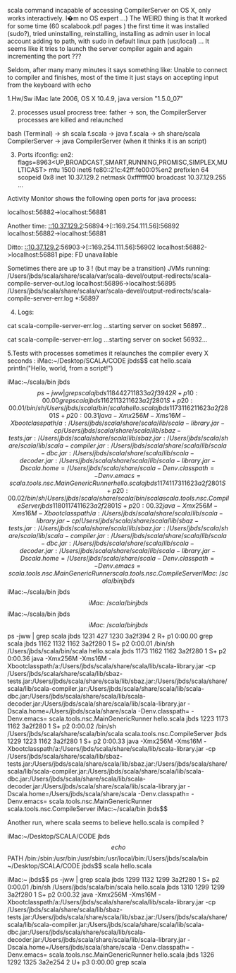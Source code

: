 
scala command incapable of accessing CompilerServer on OS X, only works interactively. I�m no OS expert ...)
The WEIRD thing is that It worked for some time (60 scalabook.pdf pages ) the first time it was installed (sudo?), tried uninstalling, reinstalling, installing as admin user in local account adding to path, with sudo in default linux path (usr/local) ...
It seems like it tries to launch the server compiler again and again incrementing the port ???

Seldom, after many many minutes it says something like:
Unable to connect to compiler
and finishes, most of the time it just stays on accepting input from the keyboard with echo

1.Hw/Sw
iMac late 2006, OS X 10.4.9, java version "1.5.0_07" 

2. processes
usual procress tree:  father -> son, the CompilerServer processes are killed and relaunched 

bash (Terminal) -> sh scala f.scala -> java f.scala -> sh share/scala CompilerServer -> java CompilerServer (when it thinks it is an script)

3. Ports 
ifconfig: 
en2: flags=8963<UP,BROADCAST,SMART,RUNNING,PROMISC,SIMPLEX,MULTICAST> mtu 1500
        inet6 fe80::21c:42ff:fe00:0%en2 prefixlen 64 scopeid 0x8 
        inet 10.37.129.2 netmask 0xffffff00 broadcast 10.37.129.255
...

Activity Monitor shows the following open ports for java process:

[::10.37.129.2]:56888->[::169.254.111.56]:56887
localhost:56882->localhost:56881

Another time:
[::10.37.129.2]:56894->[::169.254.111.56]:56892
localhost:56882->localhost:56881

Ditto:
[::10.37.129.2]:56903->[::169.254.111.56]:56902
localhost:56882->localhost:56881
pipe: FD unavailable

Sometimes there are up to 3 ! (but may be a transition) JVMs running:
/Users/jbds/scala/share/scala/var/scala-devel/output-redirects/scala-compile-server-out.log
localhost:56896->localhost:56895
/Users/jbds/scala/share/scala/var/scala-devel/output-redirects/scala-compile-server-err.log
*:56897

4. Logs:

cat scala-compile-server-err.log
...starting server on socket 56897...

cat scala-compile-server-err.log
...starting server on socket 56932...



5.Tests with processes
sometimes it relaunches the compiler every X seconds :
iMac:~/Desktop/SCALA/CODE jbds$$ cat hello.scala 
println("Hello, world, from a script!")


iMac:~/scala/bin jbds$$ ps -jww | grep scala
jbds  1184   427  1183 3a2f394    2 R+    p1    0:00.00 grep scala
jbds  1162  1132  1162 3a2f280    1 S+    p2    0:00.01 /bin/sh /Users/jbds/scala/bin/scala hello.scala
jbds  1173  1162  1162 3a2f280    1 S+    p2    0:00.31 java -Xmx256M -Xms16M -Xbootclasspath/a:/Users/jbds/scala/share/scala/lib/scala-library.jar -cp /Users/jbds/scala/share/scala/lib/sbaz-tests.jar:/Users/jbds/scala/share/scala/lib/sbaz.jar:/Users/jbds/scala/share/scala/lib/scala-compiler.jar:/Users/jbds/scala/share/scala/lib/scala-dbc.jar:/Users/jbds/scala/share/scala/lib/scala-decoder.jar:/Users/jbds/scala/share/scala/lib/scala-library.jar -Dscala.home=/Users/jbds/scala/share/scala -Denv.classpath= -Denv.emacs= scala.tools.nsc.MainGenericRunner hello.scala
jbds  1174  1173  1162 3a2f280    1 S+    p2    0:00.02 /bin/sh /Users/jbds/scala/share/scala/bin/scala scala.tools.nsc.CompileServer
jbds  1180  1174  1162 3a2f280    1 S+    p2    0:00.32 java -Xmx256M -Xms16M -Xbootclasspath/a:/Users/jbds/scala/share/scala/lib/scala-library.jar -cp /Users/jbds/scala/share/scala/lib/sbaz-tests.jar:/Users/jbds/scala/share/scala/lib/sbaz.jar:/Users/jbds/scala/share/scala/lib/scala-compiler.jar:/Users/jbds/scala/share/scala/lib/scala-dbc.jar:/Users/jbds/scala/share/scala/lib/scala-decoder.jar:/Users/jbds/scala/share/scala/lib/scala-library.jar -Dscala.home=/Users/jbds/scala/share/scala -Denv.classpath= -Denv.emacs= scala.tools.nsc.MainGenericRunner scala.tools.nsc.CompileServer
iMac:~/scala/bin jbds$$ 
iMac:~/scala/bin jbds$$ 
iMac:~/scala/bin jbds$$ 
iMac:~/scala/bin jbds$$ 
iMac:~/scala/bin jbds$$ ps -jww | grep scala
jbds  1231   427  1230 3a2f394    2 R+    p1    0:00.00 grep scala
jbds  1162  1132  1162 3a2f280    1 S+    p2    0:00.01 /bin/sh /Users/jbds/scala/bin/scala hello.scala
jbds  1173  1162  1162 3a2f280    1 S+    p2    0:00.36 java -Xmx256M -Xms16M -Xbootclasspath/a:/Users/jbds/scala/share/scala/lib/scala-library.jar -cp /Users/jbds/scala/share/scala/lib/sbaz-tests.jar:/Users/jbds/scala/share/scala/lib/sbaz.jar:/Users/jbds/scala/share/scala/lib/scala-compiler.jar:/Users/jbds/scala/share/scala/lib/scala-dbc.jar:/Users/jbds/scala/share/scala/lib/scala-decoder.jar:/Users/jbds/scala/share/scala/lib/scala-library.jar -Dscala.home=/Users/jbds/scala/share/scala -Denv.classpath= -Denv.emacs= scala.tools.nsc.MainGenericRunner hello.scala
jbds  1223  1173  1162 3a2f280    1 S+    p2    0:00.02 /bin/sh /Users/jbds/scala/share/scala/bin/scala scala.tools.nsc.CompileServer
jbds  1229  1223  1162 3a2f280    1 S+    p2    0:00.33 java -Xmx256M -Xms16M -Xbootclasspath/a:/Users/jbds/scala/share/scala/lib/scala-library.jar -cp /Users/jbds/scala/share/scala/lib/sbaz-tests.jar:/Users/jbds/scala/share/scala/lib/sbaz.jar:/Users/jbds/scala/share/scala/lib/scala-compiler.jar:/Users/jbds/scala/share/scala/lib/scala-dbc.jar:/Users/jbds/scala/share/scala/lib/scala-decoder.jar:/Users/jbds/scala/share/scala/lib/scala-library.jar -Dscala.home=/Users/jbds/scala/share/scala -Denv.classpath= -Denv.emacs= scala.tools.nsc.MainGenericRunner scala.tools.nsc.CompileServer
iMac:~/scala/bin jbds$$ 



Another run, where scala seems to believe hello.scala is compiled ?

iMac:~/Desktop/SCALA/CODE jbds$$ echo $$PATH
/bin:/sbin:/usr/bin:/usr/sbin:/usr/local/bin:/Users/jbds/scala/bin
~/Desktop/SCALA/CODE jbds$$ scala hello.scala

iMac:~ jbds$$ ps -jww | grep scala
jbds  1299  1132  1299 3a2f280    1 S+    p2    0:00.01 /bin/sh /Users/jbds/scala/bin/scala hello.scala
jbds  1310  1299  1299 3a2f280    1 S+    p2    0:00.32 java -Xmx256M -Xms16M -Xbootclasspath/a:/Users/jbds/scala/share/scala/lib/scala-library.jar -cp /Users/jbds/scala/share/scala/lib/sbaz-tests.jar:/Users/jbds/scala/share/scala/lib/sbaz.jar:/Users/jbds/scala/share/scala/lib/scala-compiler.jar:/Users/jbds/scala/share/scala/lib/scala-dbc.jar:/Users/jbds/scala/share/scala/lib/scala-decoder.jar:/Users/jbds/scala/share/scala/lib/scala-library.jar -Dscala.home=/Users/jbds/scala/share/scala -Denv.classpath= -Denv.emacs= scala.tools.nsc.MainGenericRunner hello.scala
jbds  1326  1292  1325 3a2e254    2 U+    p3    0:00.00 grep scala





